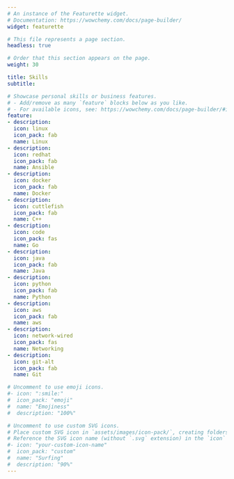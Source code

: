 ```yaml
---
# An instance of the Featurette widget.
# Documentation: https://wowchemy.com/docs/page-builder/
widget: featurette

# This file represents a page section.
headless: true

# Order that this section appears on the page.
weight: 30

title: Skills
subtitle:

# Showcase personal skills or business features.
# - Add/remove as many `feature` blocks below as you like.
# - For available icons, see: https://wowchemy.com/docs/page-builder/#icons
feature:
- description:
  icon: linux
  icon_pack: fab
  name: Linux
- description:
  icon: redhat
  icon_pack: fab
  name: Ansible
- description:
  icon: docker
  icon_pack: fab
  name: Docker
- description:
  icon: cuttlefish
  icon_pack: fab
  name: C++
- description:
  icon: code
  icon_pack: fas
  name: Go
- description:
  icon: java
  icon_pack: fab
  name: Java
- description:
  icon: python
  icon_pack: fab
  name: Python
- description:
  icon: aws
  icon_pack: fab
  name: aws
- description:
  icon: network-wired
  icon_pack: fas
  name: Networking
- description:
  icon: git-alt
  icon_pack: fab
  name: Git

# Uncomment to use emoji icons.
#- icon: ":smile:"
#  icon_pack: "emoji"
#  name: "Emojiness"
#  description: "100%"

# Uncomment to use custom SVG icons.
# Place custom SVG icon in `assets/images/icon-pack/`, creating folders if necessary.
# Reference the SVG icon name (without `.svg` extension) in the `icon` field.
#- icon: "your-custom-icon-name"
#  icon_pack: "custom"
#  name: "Surfing"
#  description: "90%"
---
```

